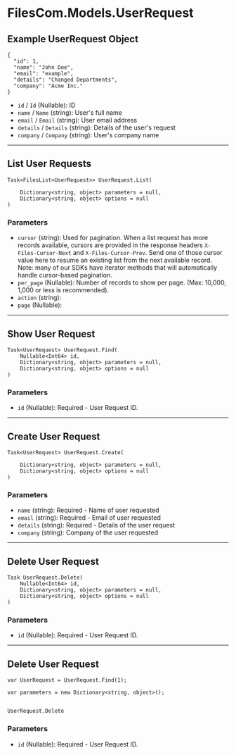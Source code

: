 # FilesCom.Models.UserRequest

## Example UserRequest Object

```
{
  "id": 1,
  "name": "John Doe",
  "email": "example",
  "details": "Changed Departments",
  "company": "Acme Inc."
}
```

* `id` / `Id`  (Nullable<Int64>): ID
* `name` / `Name`  (string): User's full name
* `email` / `Email`  (string): User email address
* `details` / `Details`  (string): Details of the user's request
* `company` / `Company`  (string): User's company name


---

## List User Requests

```
Task<FilesList<UserRequest>> UserRequest.List(
    
    Dictionary<string, object> parameters = null,
    Dictionary<string, object> options = null
)
```

### Parameters

* `cursor` (string): Used for pagination.  When a list request has more records available, cursors are provided in the response headers `X-Files-Cursor-Next` and `X-Files-Cursor-Prev`.  Send one of those cursor value here to resume an existing list from the next available record.  Note: many of our SDKs have iterator methods that will automatically handle cursor-based pagination.
* `per_page` (Nullable<Int64>): Number of records to show per page.  (Max: 10,000, 1,000 or less is recommended).
* `action` (string): 
* `page` (Nullable<Int64>): 


---

## Show User Request

```
Task<UserRequest> UserRequest.Find(
    Nullable<Int64> id, 
    Dictionary<string, object> parameters = null,
    Dictionary<string, object> options = null
)
```

### Parameters

* `id` (Nullable<Int64>): Required - User Request ID.


---

## Create User Request

```
Task<UserRequest> UserRequest.Create(
    
    Dictionary<string, object> parameters = null,
    Dictionary<string, object> options = null
)
```

### Parameters

* `name` (string): Required - Name of user requested
* `email` (string): Required - Email of user requested
* `details` (string): Required - Details of the user request
* `company` (string): Company of the user requested


---

## Delete User Request

```
Task UserRequest.Delete(
    Nullable<Int64> id, 
    Dictionary<string, object> parameters = null,
    Dictionary<string, object> options = null
)
```

### Parameters

* `id` (Nullable<Int64>): Required - User Request ID.


---

## Delete User Request

```
var UserRequest = UserRequest.Find(1);

var parameters = new Dictionary<string, object>();


UserRequest.Delete
```

### Parameters

* `id` (Nullable<Int64>): Required - User Request ID.

